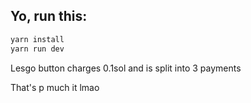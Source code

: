 ## Yo, run this:

```bash
yarn install
yarn run dev
```

Lesgo button charges 0.1sol and is split into 3 payments

That's p much it lmao